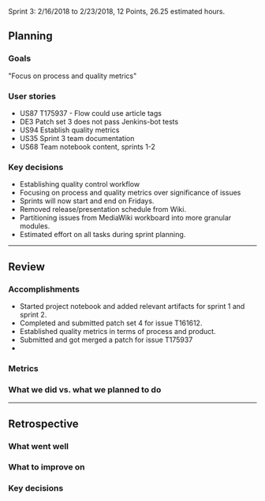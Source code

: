 Sprint 3: 2/16/2018 to 2/23/2018, 12 Points, 26.25 estimated hours.

## Planning

### Goals
"Focus on process and quality metrics"

### User stories
- US87 T175937 - Flow could use article tags
- DE3 Patch set 3 does not pass Jenkins-bot tests
- US94 Establish quality metrics
- US35 Sprint 3 team documentation
- US68 Team notebook content, sprints 1-2

### Key decisions
- Establishing quality control workflow
- Focusing on process and quality metrics over significance of issues
- Sprints will now start and end on Fridays.
- Removed release/presentation schedule from Wiki.
- Partitioning issues from MediaWiki workboard into more granular modules.
- Estimated effort on all tasks during sprint planning.

***

## Review

### Accomplishments
- Started project notebook and added relevant artifacts for sprint 1 and sprint 2.
- Completed and submitted patch set 4 for issue T161612.
- Established quality metrics in terms of process and product. 
- Submitted and got merged a patch for issue T175937
- 
### Metrics

### What we did vs. what we planned to do

***

## Retrospective

### What went well

### What to improve on

### Key decisions
